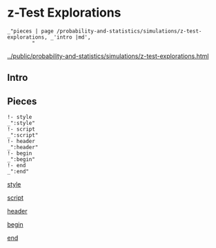 # z-Test Explorations

    _"pieces | page /probability-and-statistics/simulations/z-test-explorations, _'intro |md',
            "

[../public/probability-and-statistics/simulations/z-test-explorations.html](# "save:")


## Intro

## Pieces

    !- style
    _":style"
    !- script
    _":script"
    !- header
    _":header"
    !- begin
    _":begin"
    !- end
    _":end"

[style]() 

[script]()

[header]()

[begin]()

[end]()

